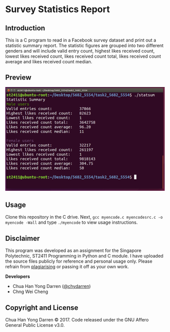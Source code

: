 # Survey Statistics Report

## Introduction

This is a C program to read in a Facebook survey dataset and print out a statistic summary report. The statistic figures are grouped into two
different genders and will include valid entry count, highest likes received count, lowest likes received count, likes received count total,
likes received count average and likes received count median.

## Preview

<img src="preview.jpg" width="700">

## Usage

Clone this repository in the C drive. Next, `gcc myencode.c myencodesrc.c -o myencode -Wall` and type `./myencode` to view usage instructions.

## Disclaimer

This program was developed as an assignment for the Singapore Polytechnic, ST2411 Programming in Python and C module. I have uploaded the source files publicly for reference and personal usage only. Please refrain from [plagiarising](https://www.sp.edu.sg/sp/student-services/ssc-overview/student-handbook/intellectual-property-copyright-and-plagiarism) or passing it off as your own work. 

**Developers**

- Chua Han Yong Darren ([@chydarren](https://github.com/chydarren))
- Chng Wei Cheng

## Copyright and License 

Chua Han Yong Darren © 2017. Code released under the GNU Affero General Public License v3.0.
